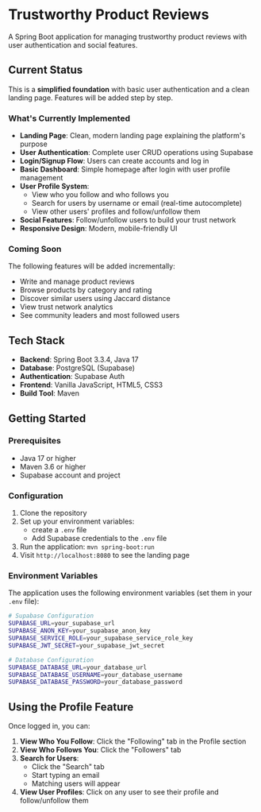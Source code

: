 # Trustworthy Product Reviews

A Spring Boot application for managing trustworthy product reviews with user authentication and social features.

## Current Status

This is a **simplified foundation** with basic user authentication and a clean landing page. Features will be added step by step.

### What's Currently Implemented

- **Landing Page**: Clean, modern landing page explaining the platform's purpose
- **User Authentication**: Complete user CRUD operations using Supabase
- **Login/Signup Flow**: Users can create accounts and log in
- **Basic Dashboard**: Simple homepage after login with user profile management
- **User Profile System**: 
  - View who you follow and who follows you
  - Search for users by username or email (real-time autocomplete)
  - View other users' profiles and follow/unfollow them
- **Social Features**: Follow/unfollow users to build your trust network
- **Responsive Design**: Modern, mobile-friendly UI

### Coming Soon

The following features will be added incrementally:

- Write and manage product reviews
- Browse products by category and rating
- Discover similar users using Jaccard distance
- View trust network analytics
- See community leaders and most followed users

## Tech Stack

- **Backend**: Spring Boot 3.3.4, Java 17
- **Database**: PostgreSQL (Supabase)
- **Authentication**: Supabase Auth
- **Frontend**: Vanilla JavaScript, HTML5, CSS3
- **Build Tool**: Maven

## Getting Started

### Prerequisites

- Java 17 or higher
- Maven 3.6 or higher
- Supabase account and project

### Configuration

1. Clone the repository
2. Set up your environment variables:
   - create a `.env` file
   - Add Supabase credentials to the `.env` file
3. Run the application: `mvn spring-boot:run`
4. Visit `http://localhost:8080` to see the landing page

### Environment Variables

The application uses the following environment variables (set them in your `.env` file):

```bash
# Supabase Configuration
SUPABASE_URL=your_supabase_url
SUPABASE_ANON_KEY=your_supabase_anon_key
SUPABASE_SERVICE_ROLE=your_supabase_service_role_key
SUPABASE_JWT_SECRET=your_supabase_jwt_secret

# Database Configuration
SUPABASE_DATABASE_URL=your_database_url
SUPABASE_DATABASE_USERNAME=your_database_username
SUPABASE_DATABASE_PASSWORD=your_database_password
```

## Using the Profile Feature

Once logged in, you can:

1. **View Who You Follow**: Click the "Following" tab in the Profile section
2. **View Who Follows You**: Click the "Followers" tab
3. **Search for Users**: 
   - Click the "Search" tab
   - Start typing an email
   - Matching users will appear
4. **View User Profiles**: Click on any user to see their profile and follow/unfollow them
